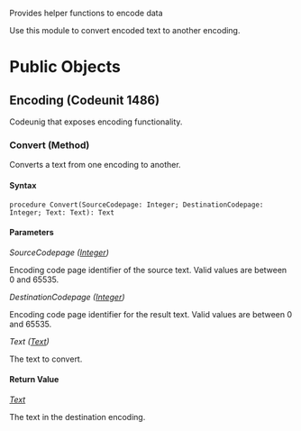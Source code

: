 Provides helper functions to encode data

Use this module to convert encoded text to another encoding.

# Public Objects
## Encoding (Codeunit 1486)

 Codeunig that exposes encoding functionality.
 

### Convert (Method) <a name="Convert"></a> 

 Converts a text from one encoding to another.
 

#### Syntax
```
procedure Convert(SourceCodepage: Integer; DestinationCodepage: Integer; Text: Text): Text
```
#### Parameters
*SourceCodepage ([Integer](https://docs.microsoft.com/en-us/dynamics365/business-central/dev-itpro/developer/methods-auto/integer/integer-data-type))* 

Encoding code page identifier of the source text. Valid values are between 0 and 65535.

*DestinationCodepage ([Integer](https://docs.microsoft.com/en-us/dynamics365/business-central/dev-itpro/developer/methods-auto/integer/integer-data-type))* 

Encoding code page identifier for the result text. Valid values are between 0 and 65535.

*Text ([Text](https://docs.microsoft.com/en-us/dynamics365/business-central/dev-itpro/developer/methods-auto/text/text-data-type))* 

The text to convert.

#### Return Value
*[Text](https://docs.microsoft.com/en-us/dynamics365/business-central/dev-itpro/developer/methods-auto/text/text-data-type)*

The text in the destination encoding.
